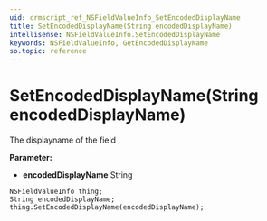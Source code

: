 ```yaml
---
uid: crmscript_ref_NSFieldValueInfo_SetEncodedDisplayName
title: SetEncodedDisplayName(String encodedDisplayName)
intellisense: NSFieldValueInfo.SetEncodedDisplayName
keywords: NSFieldValueInfo, GetEncodedDisplayName
so.topic: reference
---
```


# SetEncodedDisplayName(String encodedDisplayName)

The displayname of the field

**Parameter:** 
 - **encodedDisplayName** String

```crmscript
NSFieldValueInfo thing;
String encodedDisplayName;
thing.SetEncodedDisplayName(encodedDisplayName);
```

